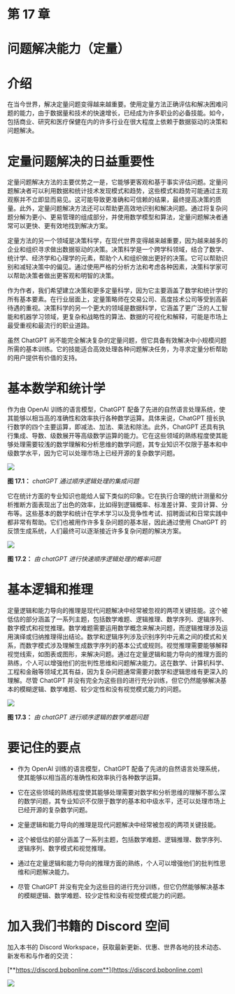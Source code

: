 # 第 17 章

# 问题解决能力（定量）

# 介绍

在当今世界，解决定量问题变得越来越重要。使用定量方法正确评估和解决困难问题的能力，由于数据量和技术的快速增长，已经成为许多职业的必备技能。如今，包括商业、研究和医疗保健在内的许多行业在很大程度上依赖于数据驱动的决策和问题解决。

# 定量问题解决的日益重要性

定量问题解决方法的主要优势之一是，它能够更客观和基于事实评估问题。定量问题解决者可以利用数据和统计技术发现模式和趋势，这些模式和趋势可能通过主观观察并不立即显而易见。这可能导致更准确和可信赖的结果，最终提高决策的质量。此外，定量问题解决方法还可以帮助更高效地识别和解决问题。通过将复杂问题分解为更小、更易管理的组成部分，并使用数学模型和算法，定量问题解决者通常可以更快、更有效地找到解决方案。

定量方法的另一个领域是决策科学，在现代世界变得越来越重要，因为越来越多的企业和组织寻求做出数据驱动的决策。决策科学是一个跨学科领域，结合了数学、统计学、经济学和心理学的元素，帮助个人和组织做出更好的决策。它可以帮助识别和减轻决策中的偏见。通过使用严格的分析方法和考虑各种因素，决策科学家可以帮助决策者做出更客观和明智的决策。

作为作者，我们希望建立决策和更多定量科学，因为它主要涵盖了数学和统计学的所有基本要素。在行业层面上，定量策略师在交易公司、高度技术公司等受到高薪待遇的重视。决策科学的另一个更大的领域是数据科学，它涵盖了更广泛的人工智能和机器学习领域，更复杂和战略性的算法、数据的可视化和解释，可能是市场上最受重视和最流行的职业道路。

虽然 ChatGPT 尚不能完全解决复杂的定量问题，但它具备有效解决中小规模问题所需的基本训练。它的技能适合高效处理各种问题解决任务，为寻求定量分析帮助的用户提供有价值的支持。

# 基本数学和统计学

作为由 OpenAI 训练的语言模型，ChatGPT 配备了先进的自然语言处理系统，使其能够以相当高的准确性和效率执行各种数学运算。具体来说，ChatGPT 擅长执行数学的四个主要运算，即减法、加法、乘法和除法。此外，ChatGPT 还具有执行集成、导数、级数展开等高级数学运算的能力。它在这些领域的熟练程度使其能够处理需要较浅的数学理解和分析思维的数学问题，其专业知识不仅限于基本和中级数学水平，因为它可以处理市场上已经开源的复杂数学问题。

![](images/Figure-17.1.jpg)

**图 17.1：** *chatGPT 通过顺序逻辑处理的集成问题*

它在统计方面的专业知识也能给人留下类似的印象。它在执行合理的统计测量和分析推断方面表现出了出色的效率，比如得到逻辑概率、标准差计算、变异计算、分布等。这些基本的数学和统计在学术学习以及竞争性考试、招聘面试和日常实践中都非常有帮助。它们也被用作许多复杂问题的基本层，因此通过使用 ChatGPT 的反馈生成系统，人们最终可以逐渐接近许多复杂问题的解决方案。

![](images/Figure-17.2.jpg)

**图 17.2：** *由 chatGPT 进行快速顺序逻辑处理的概率问题*

# 基本逻辑和推理

定量逻辑和能力导向的推理是现代问题解决中经常被忽视的两项关键技能。这个被低估的部分涵盖了一系列主题，包括数学难题、逻辑推理、数学序列、逻辑序列、数字模式和视觉推理。数学难题需要运用数学概念来解决问题，而逻辑推理涉及运用演绎或归纳推理得出结论。数学和逻辑序列涉及识别序列中元素之间的模式和关系，而数字模式涉及理解生成数字序列的基本公式或规则。视觉推理需要能够解释视觉线索，如图表或图形，来解决问题。通过在定量逻辑和能力导向的推理方面的熟练，个人可以增强他们的批判性思维和问题解决能力。这在数学、计算机科学、工程和金融等领域尤其有益，因为复杂问题通常需要对数学和逻辑思维有更深入的理解。尽管 ChatGPT 并没有完全为这些目的进行充分训练，但它仍然能够解决基本的模糊逻辑、数学难题、较少定性和没有视觉模式能力的问题。

![](images/Figure-17.3.jpg)

**图 17.3：** *由 chatGPT 进行顺序逻辑的数学难题问题*

# 要记住的要点

+   作为 OpenAI 训练的语言模型，ChatGPT 配备了先进的自然语言处理系统，使其能够以相当高的准确性和效率执行各种数学运算。

+   它在这些领域的熟练程度使其能够处理需要对数学和分析思维的理解不那么深的数学问题，其专业知识不仅限于数学的基本和中级水平，还可以处理市场上已经开源的复杂数学问题。

+   定量逻辑和能力导向的推理是现代问题解决中经常被忽视的两项关键技能。

+   这个被低估的部分涵盖了一系列主题，包括数学难题、逻辑推理、数学序列、逻辑序列、数字模式和视觉推理。

+   通过在定量逻辑和能力导向的推理方面的熟练，个人可以增强他们的批判性思维和问题解决能力。

+   尽管 ChatGPT 并没有完全为这些目的进行充分训练，但它仍然能够解决基本的模糊逻辑、数学难题、较少定性和没有视觉模式能力的问题。

# 加入我们书籍的 Discord 空间

加入本书的 Discord Workspace，获取最新更新、优惠、世界各地的技术动态、新发布和与作者的交流：

[**https://discord.bpbonline.com**](https://discord.bpbonline.com)

![](images/dis.jpg)
